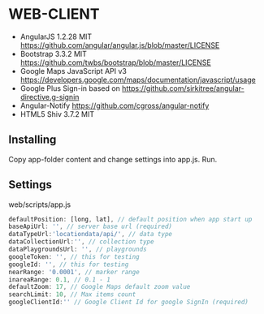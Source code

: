 WEB-CLIENT
==========
* AngularJS 1.2.28
MIT https://github.com/angular/angular.js/blob/master/LICENSE
* Bootstrap 
3.3.2
MIT https://github.com/twbs/bootstrap/blob/master/LICENSE
* Google Maps JavaScript API v3
 https://developers.google.com/maps/documentation/javascript/usage
* Google Plus Sign-in based on https://github.com/sirkitree/angular-directive.g-signin
* Angular-Notify https://github.com/cgross/angular-notify
* HTML5 Shiv 3.7.2 MIT

Installing
-----------------
Copy app-folder content and change settings into app.js. Run.

Settings
-----------------
web/scripts/app.js
```javascript
defaultPosition: [long, lat], // default position when app start up
baseApiUrl: '', // server base url (required)
dataTypeUrl:'locationdata/api/', // data type
dataCollectionUrl:'', // collection type
dataPlaygroundsUrl: '', // playgrounds
googleToken: '', // this for testing
googleId: '', // this for testing
nearRange: '0.0001', // marker range
inareaRange: 0.1, // 0.1 - 1 
defaultZoom: 17, // Google Maps default zoom value
searchLimit: 10, // Max items count
googleClientId:'' // Google Client Id for google SignIn (required)
```
